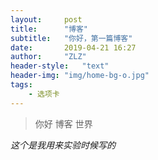 ```yaml
---
layout:     post
title:      "博客"
subtitle:   "你好，第一篇博客"
date:       2019-04-21 16:27
author:     "ZLZ"
header-style:   "text"
header-img: "img/home-bg-o.jpg"
tags:
    - 选项卡
---
```



>你好
>博客
>世界

*这个是我用来实验时候写的*


